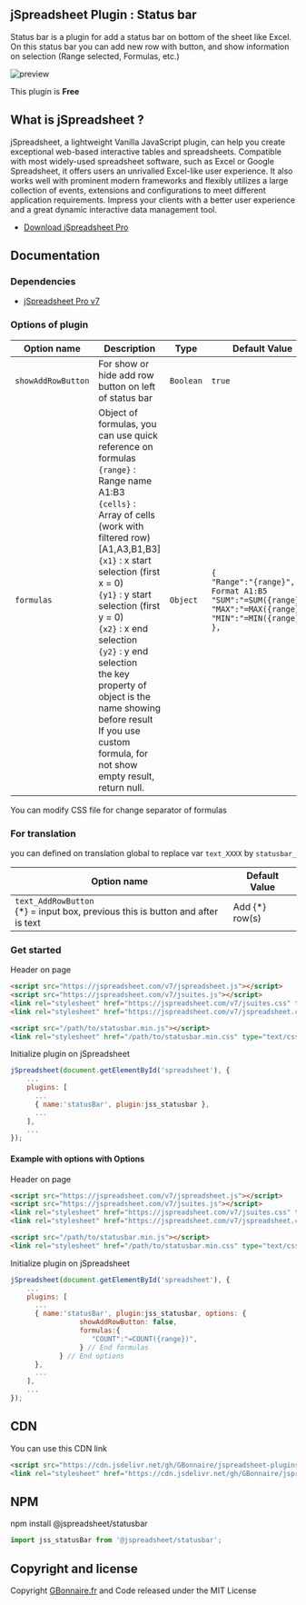 ## jSpreadsheet Plugin : Status bar

 Status bar is a plugin for add a status bar on bottom of the sheet like Excel. On this status bar you can add new row with button, and show information on selection (Range selected, Formulas, etc.)

![preview](https://user-images.githubusercontent.com/52194475/94404123-c484cd00-016e-11eb-8f27-c978019f181e.png)


This plugin is **Free**

## What is jSpreadsheet ?

jSpreadsheet, a lightweight Vanilla JavaScript plugin, can help you create exceptional web-based interactive tables and spreadsheets. Compatible with most widely-used spreadsheet software, such as Excel or Google Spreadsheet, it offers users an unrivalled Excel-like user experience. It also works well with prominent modern frameworks and flexibly utilizes a large collection of events, extensions and configurations to meet different application requirements. Impress your clients with a better user experience and a great dynamic interactive data management tool.

- [Download jSpreadsheet Pro](https://www.jspreadsheet.com) 

## Documentation

### Dependencies

- [jSpreadsheet Pro v7](https://www.jspreadsheet.com/v7)  

### Options of plugin

<table>
	<thead>
		<tr>
			<th>Option name</th>
			<th>Description</th>
			<th>Type</th>
			<th>Default Value</th>
		</tr>
	</thead>
	<tbody>
		<tr>
			<td><code>showAddRowButton</code></td>
			<td>For show or hide add row button on left of status bar</td>
			<td><code>Boolean</code></td>
			<td><code>true</code></td>
		</tr>
		<tr>
			<td><code>formulas</code></td>
			<td>Object of formulas, you can use quick reference on formulas<br>
      <code>{range}</code> : Range name A1:B3<br>
      <code>{cells}</code> : Array of cells (work with filtered row) [A1,A3,B1,B3]<br>
      <code>{x1}</code> : x start selection (first x = 0)<br>
      <code>{y1}</code> : y start selection (first y = 0)<br>
      <code>{x2}</code> : x end selection<br>
      <code>{y2}</code> : y end selection<br>
      the key property of object is the name showing before result<br>If you use custom formula, for not show empty result, return null.
      </td>
			<td><code>Object</code></td>
			<td><code>{
"Range":"{range}", // Format A1:B5
"SUM":"=SUM({range})",
"MAX":"=MAX({range})",
"MIN":"=MIN({range})"
},</code></td>
		</tr>
	</tbody>
</table>

You can modify CSS file for change separator of formulas

### For translation
you can defined on translation global to replace var <code>text_XXXX</code> by <code>statusbar_</code>
<table>
	<thead>
		<tr>
			<th>Option name</th>
			<th>Default Value</th>
		</tr>
	</thead>
	<tbody>
		<tr>
			<td><code>text_AddRowButton</code><br>
				{*} = input box, previous this is button and after is text</td>
			<td>Add {*} row(s)</td>
		</tr>
	</tbody>
</table>


### Get started

Header on page
```HTML
<script src="https://jspreadsheet.com/v7/jspreadsheet.js"></script>
<script src="https://jspreadsheet.com/v7/jsuites.js"></script>
<link rel="stylesheet" href="https://jspreadsheet.com/v7/jsuites.css" type="text/css" />
<link rel="stylesheet" href="https://jspreadsheet.com/v7/jspreadsheet.css" type="text/css" />

<script src="/path/to/statusbar.min.js"></script>
<link rel="stylesheet" href="/path/to/statusbar.min.css" type="text/css" />
```

Initialize plugin on jSpreadsheet
```JavaScript
jSpreadsheet(document.getElementById('spreadsheet'), {
	...
	plugins: [
      ...
      { name:'statusBar', plugin:jss_statusbar },
      ...  
    ],
    ...
});
```

#### Example with options with Options

Header on page
```HTML
<script src="https://jspreadsheet.com/v7/jspreadsheet.js"></script>
<script src="https://jspreadsheet.com/v7/jsuites.js"></script>
<link rel="stylesheet" href="https://jspreadsheet.com/v7/jsuites.css" type="text/css" />
<link rel="stylesheet" href="https://jspreadsheet.com/v7/jspreadsheet.css" type="text/css" />

<script src="/path/to/statusbar.min.js"></script>
<link rel="stylesheet" href="/path/to/statusbar.min.css" type="text/css" />
```

Initialize plugin on jSpreadsheet
```JavaScript
jSpreadsheet(document.getElementById('spreadsheet'), {
	...
	plugins: [
      ...
      { name:'statusBar', plugin:jss_statusbar, options: { 
                 showAddRowButton: false, 
                 formulas:{
                    "COUNT":"=COUNT({range})",
                 } // End formulas
            } // End options
      },
      ...  
    ],
    ...
});
```

## CDN

You can use this CDN link
```HTML
<script src="https://cdn.jsdelivr.net/gh/GBonnaire/jspreadsheet-plugins-and-editors@latest/plugins/statusbar.min.js"></script>
<link rel="stylesheet" href="https://cdn.jsdelivr.net/gh/GBonnaire/jspreadsheet-plugins-and-editors@latest/plugins/statusbar.min.css" type="text/css" />
```

## NPM
npm install @jspreadsheet/statusbar
```javascript
import jss_statusBar from '@jspreadsheet/statusbar';
```

## Copyright and license

Copyright [GBonnaire.fr](https://www.gbonnaire.fr) and Code released under the MIT License
